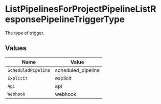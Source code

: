 # ListPipelinesForProjectPipelineListResponsePipelineTriggerType

The type of trigger.


## Values

| Name                | Value               |
| ------------------- | ------------------- |
| `ScheduledPipeline` | scheduled_pipeline  |
| `Explicit`          | explicit            |
| `Api`               | api                 |
| `Webhook`           | webhook             |